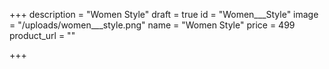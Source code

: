 +++
description = "Women Style"
draft = true
id = "Women___Style"
image = "/uploads/women___style.png"
name = "Women Style"
price = 499
product_url = ""

+++
